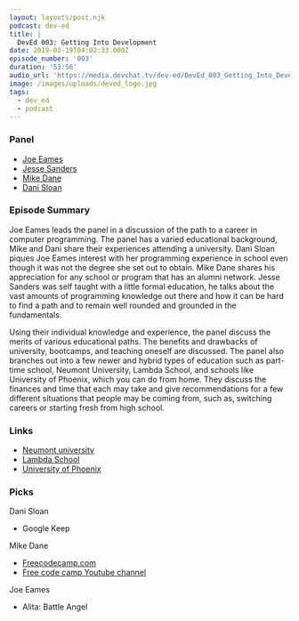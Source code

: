 ```yaml
---
layout: layouts/post.njk
podcast: dev-ed
title: |
  DevEd 003: Getting Into Development
date: 2019-02-19T04:02:33.000Z
episode_number: '003'
duration: '53:56'
audio_url: 'https://media.devchat.tv/dev-ed/DevEd_003_Getting_Into_Development.mp3'
image: /images/uploads/deved_logo.jpg
tags:
  - dev_ed
  - podcast
---
```


### **Panel**

- [Joe Eames](http://thinkster.io/)
- [Jesse Sanders](http://briebug.com/)
- [Mike Dane](http://mikedane.com/)
- [Dani Sloan](https://www.uen.org/)

### **Episode Summary** 

Joe Eames leads the panel in a discussion of the path to a career in computer programming. The panel has a varied educational background, Mike and Dani share their experiences attending a university. Dani Sloan piques Joe Eames interest with her programming experience in school even though it was not the degree she set out to obtain. Mike Dane shares his appreciation for any school or program that has an alumni network. Jesse Sanders was self taught with a little formal education, he talks about the vast amounts of programming knowledge out there and how it can be hard to find a path and to remain well rounded and grounded in the fundamentals.

Using their individual knowledge and experience, the panel discuss the merits of various educational paths. The benefits and drawbacks of university, bootcamps, and teaching oneself are discussed. The panel also branches out into a few newer and hybrid types of education such as part-time school, Neumont University, Lambda School, and schools like University of Phoenix, which you can do from home. They discuss the finances and time that each may take and give recommendations for a few different situations that people may be coming from, such as, switching careers or starting fresh from high school.

### **Links**

- [Neumont university](https://www.neumont.edu/)
- [Lambda School](https://lambdaschool.com/)
- [University of Phoenix](https://www.phoenix.edu/)

### **Picks**

Dani Sloan

- Google Keep

Mike Dane

- [Freecodecamp.com](https://www.freecodecamp.org/)
- [Free code camp Youtube channel](https://www.youtube.com/channel/UC8butISFwT-Wl7EV0hUK0BQ)

Joe Eames

- Alita: Battle Angel

